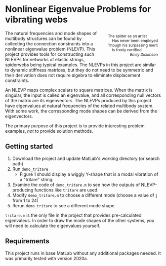 # Nonlinear Eigenvalue Problems for vibrating webs

<div style="float:right;margin:10px 10px 10px 30px;font-size:12px;position:relative">
The spider as an artist
<br>
&nbsp;&nbsp;&nbsp;&nbsp;Has never been employed
<br>
Though his surpassing merit
<br>
&nbsp;&nbsp;&nbsp;&nbsp;Is freely certified
<br>
<i style="right:0px;position:absolute">Emily Dickinson</i>
<br>
</div>

The natural frequencies and mode shapes of multibody structures can be found
by collecting the connection constraints into a nonlinear eigenvalue problem (NLEVP).
This project provides tools for constructing such NLEVPs
for networks of elastic strings, spiderwebs being typical examples.
The NLEVPs in this project are similar to dynamic stiffness matrices,
but they do not need to be symmetric
and their derivation does not require algebra to eliminate displacement constraints.

An NLEVP maps complex scalars to square matrices.
When the matrix is singular, the input is called an eigenvalue,
and all corresponding null vectors of the matrix are its eigenvectors.
The NLEVPs produced by this project have eigenvalues at natural frequencies of the related multibody system.
With some work, the corresponding mode shapes can be derived from the eigenvectors.

The primary purpose of this project is to provide interesting problem examples,
*not* to provide solution methods.

## Getting started

1. Download the project and update MatLab's working directory (or search path)
2. Run `demo_tritare`
   * Figure 1 should display a wiggly Y-shape that is a modal vibration of a "tritare" string
3. Examine the code of `demo_tritare.m` to see how the outputs of NLEVP-producing functions like `tritare` are used
4. Modify `demo_tritare.m` to choose a different mode (choose a value of `j` from 1 to 24)
5. Rerun `demo_tritare` to see a different mode shape

`tritare.m` is the only file in the project that provides pre-calculated eigenvaleus.
In order to draw the mode shapes of the other systems, you will need to calculate the eigenvalues yourself.

## Requirements

This project runs in base MatLab without any additional packages needed.
It was primarily tested with version 2020a.
